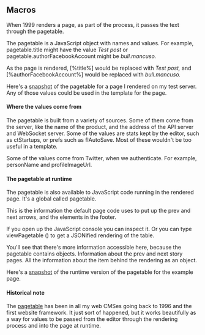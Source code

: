 ## Macros

When 1999 renders a page, as part of the process, it passes the text through the pagetable. 

The pagetable is a JavaScript object with names and values. For example, pagetable.title might have the value <i>Test post</i> or pagetable.authorFacebookAccount might be <i>bull.mancuso.</i>

As the page is rendered, [%title%] would be replaced with <i>Test post,</i> and [%authorFacebookAccount%] would be replaced with <i>bull.mancuso. </i>

Here's a <a href="https://gist.github.com/scripting/8953ca1e995b19303243c03a0bc0f3f7">snapshot</a> of the pagetable for a page I rendered on my test server. Any of those values could be used in the template for the page.

#### Where the values come from

The pagetable is built from a variety of sources. Some of them come from the server, like the name of the product, and the address of the API server and WebSocket server. Some of the values are stats kept by the editor, such as ctStartups, or prefs such as flAutoSave. Most of these wouldn't be too useful in a template.

Some of the values come from Twitter, when we authenticate. For example, personName and profileImageUrl.

#### The pagetable at runtime

The pagetable is also available to JavaScript code running in the rendered page. It's a global called pagetable. 

This is the information the default page code uses to put up the prev and next arrows, and the elements in the footer. 

If you open up the JavaScript console you can inspect it. Or you can type viewPagetable () to get a JSONified rendering of the table.

You'll see that there's more information accessible here, because the pagetable contains objects. Information about the prev and next story pages. All the information about the item behind the rendering as an object. 

Here's a <a href="https://gist.github.com/scripting/ad9d9f81e7277ab21d0888edc3686713">snapshot</a> of the runtime version of the pagetable for the example page. 

#### Historical note

The <a href="https://www.google.com/webhp?sourceid=chrome-instant&ion=1&espv=2&ie=UTF-8#q=site%3Ascripting.com%20pagetable">pagetable</a> has been in all my web CMSes going back to 1996 and the first website framework. It just sort of happened, but it works beautifully as a way for values to be passed from the editor through the rendering process and into the page at runtime.

